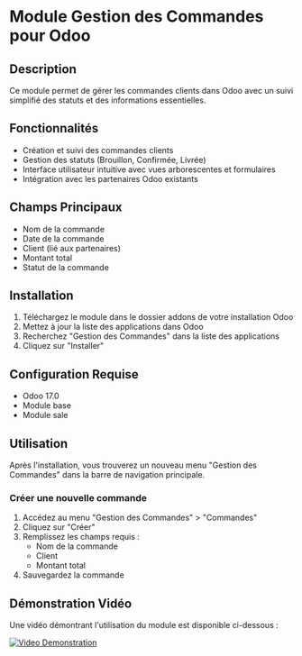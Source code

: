 # Module Gestion des Commandes pour Odoo

## Description
Ce module permet de gérer les commandes clients dans Odoo avec un suivi simplifié des statuts et des informations essentielles.

## Fonctionnalités
- Création et suivi des commandes clients
- Gestion des statuts (Brouillon, Confirmée, Livrée)
- Interface utilisateur intuitive avec vues arborescentes et formulaires
- Intégration avec les partenaires Odoo existants

## Champs Principaux
- Nom de la commande
- Date de la commande
- Client (lié aux partenaires)
- Montant total
- Statut de la commande

## Installation
1. Téléchargez le module dans le dossier addons de votre installation Odoo
2. Mettez à jour la liste des applications dans Odoo
3. Recherchez "Gestion des Commandes" dans la liste des applications
4. Cliquez sur "Installer"

## Configuration Requise
- Odoo 17.0
- Module base
- Module sale

## Utilisation
Après l'installation, vous trouverez un nouveau menu "Gestion des Commandes" dans la barre de navigation principale.

### Créer une nouvelle commande
1. Accédez au menu "Gestion des Commandes" > "Commandes"
2. Cliquez sur "Créer"
3. Remplissez les champs requis :
   - Nom de la commande
   - Client
   - Montant total
4. Sauvegardez la commande

## Démonstration Vidéo

Une vidéo démontrant l'utilisation du module est disponible ci-dessous :

[![Video Demonstration](https://img.youtube.com/vi/1UQkZjotrhUrkO_9cUYMIyM9YtuKbsd0W/0.jpg)](https://drive.google.com/file/d/10dlKIIp2Gyqn8TdrUCcLXaOoxvI8XCJ2/view?usp=sharing) 
